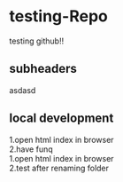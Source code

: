 # testing-Repo
testing github!!
## subheaders
asdasd

## local development

1.open html index in browser <br>
2.have funq <br>
1.open html index in browser <br>
2.test after renaming folder
